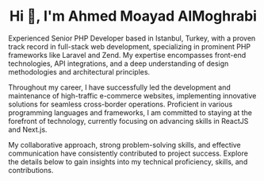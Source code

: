 <h1 align="center">Hi 👋, I'm Ahmed Moayad AlMoghrabi</h1>

<p>Experienced Senior PHP Developer based in Istanbul, Turkey, with a proven track record in full-stack web development, specializing in prominent PHP frameworks like Laravel and Zend. My expertise encompasses front-end technologies, API integrations, and a deep understanding of design methodologies and architectural principles.

Throughout my career, I have successfully led the development and maintenance of high-traffic e-commerce websites, implementing innovative solutions for seamless cross-border operations. Proficient in various programming languages and frameworks, I am committed to staying at the forefront of technology, currently focusing on advancing skills in ReactJS and Next.js.

My collaborative approach, strong problem-solving skills, and effective communication have consistently contributed to project success. Explore the details below to gain insights into my technical proficiency, skills, and contributions.</p>
